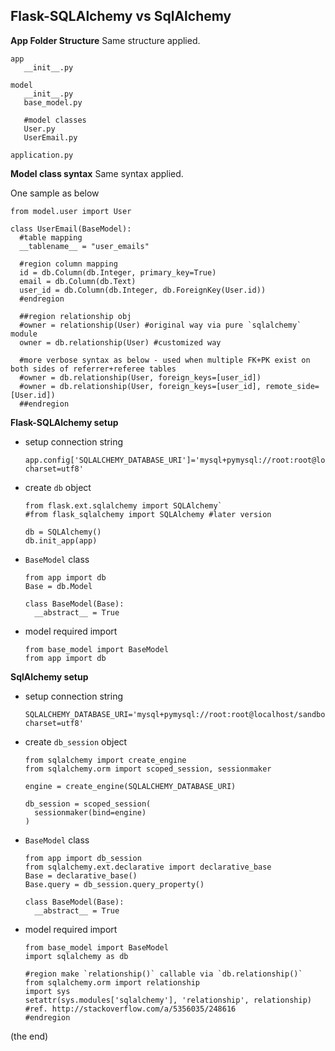 Flask-SQLAlchemy vs SqlAlchemy
---

**App Folder Structure**
Same structure applied.

```
app
   __init__.py
   
model
   __init__.py
   base_model.py
   
   #model classes
   User.py
   UserEmail.py
  
application.py
```

**Model class syntax**
Same syntax applied.

One sample as below
```
from model.user import User

class UserEmail(BaseModel):
  #table mapping
  __tablename__ = "user_emails"

  #region column mapping
  id = db.Column(db.Integer, primary_key=True)
  email = db.Column(db.Text)
  user_id = db.Column(db.Integer, db.ForeignKey(User.id))
  #endregion

  ##region relationship obj
  #owner = relationship(User) #original way via pure `sqlalchemy` module
  owner = db.relationship(User) #customized way

  #more verbose syntax as below - used when multiple FK+PK exist on both sides of referrer+referee tables
  #owner = db.relationship(User, foreign_keys=[user_id])
  #owner = db.relationship(User, foreign_keys=[user_id], remote_side=[User.id])
  ##endregion
```

**Flask-SQLAlchemy setup**
- setup connection string
  ```
  app.config['SQLALCHEMY_DATABASE_URI']='mysql+pymysql://root:root@localhost/sandbox_sqlalchemy?charset=utf8'
  ```

- create `db` object
  ```
  from flask.ext.sqlalchemy import SQLAlchemy`
  #from flask_sqlalchemy import SQLAlchemy #later version 
  
  db = SQLAlchemy()
  db.init_app(app)
  ```

- `BaseModel` class
  ```
  from app import db
  Base = db.Model  
  
  class BaseModel(Base):
    __abstract__ = True
  ```
  
- model required import
  ```
  from base_model import BaseModel
  from app import db
  ```

**SqlAlchemy setup**
- setup connection string
  ```
  SQLALCHEMY_DATABASE_URI='mysql+pymysql://root:root@localhost/sandbox_sqlalchemy?charset=utf8'
  ```

- create `db_session` object
  ```
  from sqlalchemy import create_engine
  from sqlalchemy.orm import scoped_session, sessionmaker
  
  engine = create_engine(SQLALCHEMY_DATABASE_URI)
    
  db_session = scoped_session(
    sessionmaker(bind=engine)
  )
  ```

- `BaseModel` class
  ```
  from app import db_session
  from sqlalchemy.ext.declarative import declarative_base
  Base = declarative_base()
  Base.query = db_session.query_property()
  
  class BaseModel(Base):
    __abstract__ = True
  ```

- model required import
  ```
  from base_model import BaseModel  
  import sqlalchemy as db

  #region make `relationship()` callable via `db.relationship()`
  from sqlalchemy.orm import relationship  
  import sys
  setattr(sys.modules['sqlalchemy'], 'relationship', relationship) #ref. http://stackoverflow.com/a/5356035/248616
  #endregion
  ```

(the end)